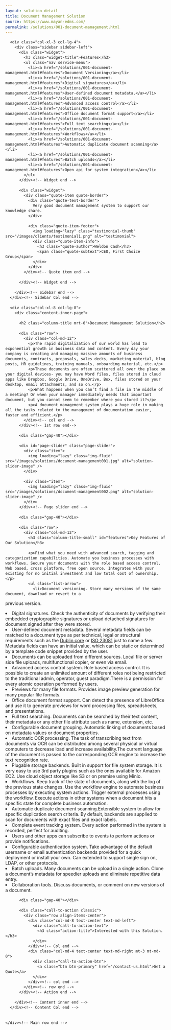 ```yaml
---
layout: solution-detail
title: Document Management Solution
source: https://www.mayan-edms.com/
permalink: /solutions/001-document-management.html
---
```

<section id="main-container" class="main-container">
  <div class="container">
    <div class="row">

      <div class="col-xl-3 col-lg-4">
        <div class="sidebar sidebar-left">
          <div class="widget">
            <h3 class="widget-title">Features</h3>
            <ul class="nav service-menu">
              <li><a href="/solutions/001-document-management.html#features">Document Versioning</a></li>
              <li><a href="/solutions/001-document-management.html#features">Digital signatures</a></li>
              <li><a href="/solutions/001-document-management.html#features">User-defined document metadata.</a></li>
              <li><a href="/solutions/001-document-management.html#features">Advanced access control</a></li>
              <li><a href="/solutions/001-document-management.html#features">Office document format support</a></li>
              <li><a href="/solutions/001-document-management.html#features">Full text searching</a></li>
			  <li><a href="/solutions/001-document-management.html#features">Workflows</a></li>
			  <li><a href="/solutions/001-document-management.html#features">Automatic duplicate document scanning</a></li>
			  <li><a href="/solutions/001-document-management.html#features">Batch uploads</a></li>
			  <li><a href="/solutions/001-document-management.html#features">Open api for system integration</a></li>
			</ul>
          </div><!-- Widget end -->

          <div class="widget">
            <div class="quote-item quote-border">
              <div class="quote-text-border">
                Very good document management system to support our knowledge share.
              </div>

              <div class="quote-item-footer">
                <img loading="lazy" class="testimonial-thumb" src="/images/clients/testimonial1.png" alt="testimonial">
                <div class="quote-item-info">
                  <h3 class="quote-author">Weldon Cash</h3>
                  <span class="quote-subtext">CEO, First Choice Group</span>
                </div>
              </div>
            </div><!-- Quote item end -->

          </div><!-- Widget end -->

        </div><!-- Sidebar end -->
      </div><!-- Sidebar Col end -->

      <div class="col-xl-8 col-lg-8">
        <div class="content-inner-page">

          <h2 class="column-title mrt-0">Document Management Solution</h2>

          <div class="row">
            <div class="col-md-12">
              <p>The rapid digitalization of our world has lead to exponential growth in business data and content. Every day your company is creating and managing massive amounts of business documents, contracts, proposals, sales decks, marketing material, blog posts, HR guidelines, training manuals, onboarding material, etc.</p>
              <p>These documents are often scattered all over the place on your digital devices- you may have Word files, files stored in cloud apps like Dropbox, Google Drive, OneDrive, Box, files stored on your desktop, email attachments, and so on.</p>
			  <p>What happens when you can’t find a file in the middle of a meeting? Or when your manager immediately needs that important document, but you cannot seem to remember where you stored it?</p>
			  <p>A document management system plays a huge role in making all the tasks related to the management of documentation easier, faster and efficient.</p>
			</div><!-- col end -->
          </div><!-- 1st row end-->

          <div class="gap-40"></div>

          <div id="page-slider" class="page-slider">
            <div class="item">
              <img loading="lazy" class="img-fluid" src="/images/solutions/document-management001.jpg" alt="solution-slider-image" />
            </div>

            <div class="item">
              <img loading="lazy" class="img-fluid" src="/images/solutions/document-management002.png" alt="solution-slider-image" />
            </div>
          </div><!-- Page slider end -->

          <div class="gap-40"></div>

          <div class="row">
            <div class="col-md-12">
              <h3 class="column-title-small" id="features">Key Features of Our Solution</h3>

              <p>Find what you need with advanced search, tagging and categorization capabilities. Automate you business processes with workflows. Secure your documents with the role based access control. Web based, cross platform, free open source. Integrates with your existing for no initial investment and low total cost of ownership.</p>
              <ul class="list-arrow">
                <li>Document versioning. Store many versions of the same document, download or revert to a
previous version.</li>

<li>Digital signatures. Check the authenticity of documents by verifying their embedded
cryptographic signatures or upload detached signatures for document
signed after they were stored.

</li>
<li>User-defined document metadata. Several metadata fields can be matched to a document type as per technical,
legal or structural requirements such as the <a class="reference external" href="http://dublincore.org/metadata-basics/">Dublin core</a> or <a class="reference external" href="https://www.iso.org/standard/73172.html">ISO 23081</a>
just to name a few. Metadata fields can have an initial value, which can be static or determined
by a template code snippet provided by the user.</li>

<li>Documents can be uploaded from different sources. Local file or server side file uploads, multifunctional copier, or even via
email.
</li>
<li>Advanced access control system. Role based access control. It is possible to create an unlimited amount
of different roles not being restricted to the traditional admin,
operator, guest paradigm.There is a permission for every atomic operation performed by users.
</li>
<li>Previews for many file formats. Provides image preview generation for many popular file
formats.
</li>
<li> Office document format support. Can detect the presence of LibreOffice and use it to generate
previews for word processing files, spreadsheets, and presentations.
</li>
<li>Full text searching. Documents can be searched by their text content, their metadata or any other
file attribute such as name, extension, etc.
</li>
<li>Configurable document grouping. Automatic linking of documents based on metadata values or document
properties.
</li>
<li>Automatic OCR processing. The task of transcribing text from documents via OCR can be distributed
among several physical or virtual computers to decrease load and increase
availability.The current language of the document is passed to the corresponding OCR
engine to increase the text recognition rate.
</li>

<li>Plugable storage backends. Built in support for file system storage. It is very easy to use 3rd party plugins such as the ones available for
Amazon EC2. Use cloud object storage like S3 or on premise using Minio.
</li>
<li>Workflows. Keep track of the state of documents, along with the log of the previous
state changes. Use the workflow engine to automate business processes by executing
system actions. Trigger external processes using the workflow. Execute actions in other
systems when a document hits a specific state for complete business
automation.
</li>

<li>Automatic duplicate document scanning.Extensible system to allow for specific duplication search criteria. By
default, backends are supplied to scan for documents with exact files and
exact labels.
</li>
<li>Complete event tracking system. Every action performed in the system is recorded, perfect for auditing.</li>
<li>Users and other apps can subscribe to events to perform actions or
provide notifications.
</li>
<li>Configurable authentication system. Take advantage of the default username or email authentication backends
provided for a quick deployment or install your own. Can extended to support single sign on, LDAP, or other protocols.
</li>

<li>Batch uploads. Many documents can be upload in a single action. Clone a document’s metadata for speedier uploads and eliminate repetitive
data entry.
</li>
<li>Collaboration tools. Discuss documents, or comment on new versions of a document.
</li>
              </ul>
			  </div>
            </div>
          <!--2nd row end -->

          <div class="gap-40"></div>

          <div class="call-to-action classic">
            <div class="row align-items-center">
              <div class="col-md-8 text-center text-md-left">
                <div class="call-to-action-text">
                  <h3 class="action-title">Interested with this Solution.</h3>
                </div>
              </div><!-- Col end -->
              <div class="col-md-4 text-center text-md-right mt-3 mt-md-0">
                <div class="call-to-action-btn">
                  <a class="btn btn-primary" href="/contact-us.html">Get a Quote</a>
                </div>
              </div><!-- col end -->
            </div><!-- row end -->
          </div><!-- Action end -->

        </div><!-- Content inner end -->
      </div><!-- Content Col end -->


    </div><!-- Main row end -->
  </div><!-- Conatiner end -->
</section><!-- Main container end -->